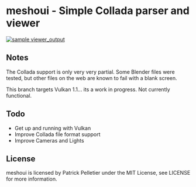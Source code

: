 # meshoui - Simple Collada parser and viewer

[![sample viewer_output](http://img.youtube.com/vi/u8a1UOh-dHY/0.jpg)](http://www.youtube.com/watch?v=u8a1UOh-dHY "Sample video")

Notes
-------

The Collada support is only very very partial. Some Blender files were tested, but other files on the web are known to fail with a blank screen.

This branch targets Vulkan 1.1... its a work in progress. Not currently functional.

Todo
-------
* Get up and running with Vulkan
* Improve Collada file format support
* Improve Cameras and Lights

License
-------

meshoui is licensed by Patrick Pelletier under the MIT License, see LICENSE for more information.
